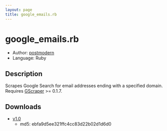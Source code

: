 ```yaml
---
layout: page
title: google_emails.rb
---
```


# google_emails.rb

* Author: [postmodern](/postmodern/)
* Language: Ruby

## Description

Scrapes Google Search for email addresses ending with a specified domain.
Requires [GScraper](http://gscraper.rubyforge.org/) >= 0.1.7.

## Downloads

* [v1.0](opfind.c)
  * md5: ebfa9d5ee321ffc4cc83d22b02d1d6d0

